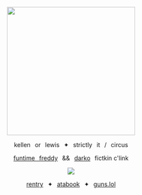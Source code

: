<a href="https://x.com/an_icyhot/status/1560375191502327808?lang=bg">
<p align="center"> <img src="https://file.garden/aNm3Iy_COBCnNJvr/github%20banner.jpg" height="300"> </p>
</a>
<p align="center"> kellen⠀or⠀lewis⠀✦⠀strictly⠀it⠀/⠀circus </p>
<p align="center"> <a href="https://freddy-fazbears-pizza.fandom.com/wiki/Funtime_Freddy">funtime⠀freddy</a>⠀&&⠀<a href="https://dawkos-alter-egos.fandom.com/wiki/Darko">darko</a>⠀fictkin c'link
<p align="center"> <img src="https://komarev.com/ghpvc/?username=hellofascination&color=55314d&label=★🧸𓂅⠀"> </p>
<p align="center"> <a href="https://fluffle.cc/teadragon">rentry</a>⠀✦⠀<a href="https://hellofascination.atabook.org">atabook</a>⠀✦⠀<a href="https://guns.lol/breathecarolina">guns.lol</a> </p>
